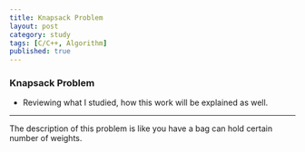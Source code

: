 ```yaml
---
title: Knapsack Problem
layout: post
category: study
tags: [C/C++, Algorithm]
published: true
---
```


### Knapsack Problem
* Reviewing what I studied, how this work will be explained as well. 
---

The description of this problem is like you have a bag can hold certain number of weights. 